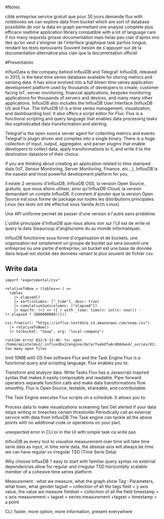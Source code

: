#Notes

ciblé entreprise
service gratuit que pour 30 jours
demande flux
with notebooks we can explore data from bucket which are sort of database
possibilite de voir la data en graph permettant une analyse complete plus efficace
realtime application
librairy compatible with a lot of language
care if too many requests
grosse documentation mais helas peu clair d'apres moi des qu'on veut s'eloigner de l'interface graphique
task parfois longue, rendant les tests eprouvants
Souvent besoin de s'appuyer sur de la documentation alternative plus clair que la documentation officiel

#Presentation

InfluxData is the company behind InfluxDB and Telegraf.
InfluxDB, released in 2013, is the best time series database available for storing metrics and sensing data. It has since evolved into a full blown time series application development platform used by thousands of developers to create; customer facing IoT, server monitoring, financial applications, bespoke monitoring applications for thousands of servers and devices, and many many other applications.
InfluxDB also includes the InfluxDB User Interface (InfluxDB UI) and Flux. The InfluxDB UI is a time series management, visualization, and dashboarding tool. It also offers a script editor for Flux. Flux is a functional scripting and query language that enables data processing tasks like sophisticated data transformation and alerting.

Telegraf is the open source server agent for collecting metrics and events. Telegraf is plugin driven and compiles into a single binary. There is a huge collection of input, output, aggregator, and parser plugins that enable developers to collect data, apply transformations to it, and write it to the destination datastore of their choice.

If you are thinking about creating an application related to time stamped data (IoT, Sensor Monitoring, Server Monitoring, Finance, etc…), InfluxDB is the easiest and most powerful development platform for you.

Il existe 2 versions d'InfluxDB, InfluxDB OSS, la version Open Source, gratuite, que nous allons utiliser, ainsi qu'InfluxDB-Cloud, la version demandant un compte InfluxDB.
Il convient d'ajouter que la version Open Source est sous forme de package sur toutes les distributions principales Linux (les tests ont été effectué sous Vanilla Arch-Linux).

Une API uniforme permet de passer d'une version à l'autre sans problème.

L'utilité principale d'InfluxDB que nous allons voir sur l'UI est de write et query la data (beaucoup d'angliscisme du au monde informatique).

InfluxDB fonctionne sous forme d'organisation et de buckets, une organisation est simplement un groupe de bucket qui sera souvent une entreprise ou une partie d'entreprise, un bucket est une base de donnée dans lequel est stocké des données venant le plus souvent de fichier csv.

## Write data

```
import "experimental/csv"

relativeToNow = (tables=<-) =>
  tables
    |> elapsed()
    |> sort(columns: ["_time"], desc: true)
    |> cumulativeSum(columns: ["elapsed"])
    |> map(fn: (r) => ({ r with _time: time(v: int(v: now()) - (r.elapsed * 1000000000))}))

csv.from(url: "https://influx-testdata.s3.amazonaws.com/noaa.csv")
  |> relativeToNow()
  |> to(bucket: "noaa", org: "local-company")
```
```error
runtime error @12:6-12:46: to: open /home/epistelmoz/.influxdbv2/engine/data/faabdfa4cd68dee4/_series/01: too many open files
```
limit 10MB with OS free software
Flux and the Task Engine
Flux is a functional query and scripting language. Flux enables you to:

Transform and analyze data.
Write Tasks
Flux has a Javascript inspired syntax that makes it easily composable and readable. Pipe-forward operators separate function calls and make data transformations flow smoothly. Flux is Open Source, testable, shareable, and contributable.

The Task Engine executes Flux scripts on a schedule. It allows you to:

Process data to make visualizations screaming fast
Get alerted if your data stops writing or breaches certain thresholds
Periodically call an external service with data from InfluxDB
The Task engine can tackle all the above points with no additional code or operations on your part.

unexpected error in CLI or in the UI with simple task
ca write pas

InfluxDB as every tool to visualize measurement over time will take time serie data as input, in time serie data, the absisse axis will always be time
we can have regular vs irregular TSD (Time Serie Data)

Why choose InfluxDB ?
	easy to start with
	familiar query syntax
	no external dependencies
	allow for regular and irregular TSD
	horizontally scalable
	member of a cohesive time series platform

Measurement : what we measure, what the graph show
Tag : Parameters, what town, what gender
tagset = collection of all the tags
field = y axis value, the value we measure
fieldset = collection of all the field
timestamp = x axis
measurement + tagset = series
measurement +tagset + timestamp = a point

CLI: faster, more option, more information, present everywhere
